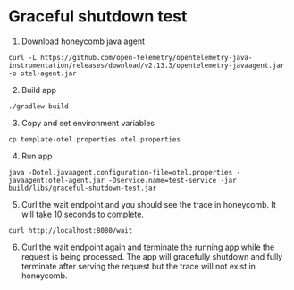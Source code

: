 # Graceful shutdown test

1. Download honeycomb java agent
```
curl -L https://github.com/open-telemetry/opentelemetry-java-instrumentation/releases/download/v2.13.3/opentelemetry-javaagent.jar -o otel-agent.jar 
```
2. Build app
```
./gradlew build
```
3. Copy and set environment variables
```
cp template-otel.properties otel.properties
```
4. Run app
```
java -Dotel.javaagent.configuration-file=otel.properties -javaagent:otel-agent.jar -Dservice.name=test-service -jar build/libs/graceful-shutdown-test.jar
```
5. Curl the wait endpoint and you should see the trace in honeycomb. It will take 10 seconds to complete.
```
curl http://localhost:8080/wait
```
6. Curl the wait endpoint again and terminate the running app while the request is being processed. 
The app will gracefully shutdown and fully terminate after serving the request but the trace will not exist in honeycomb.